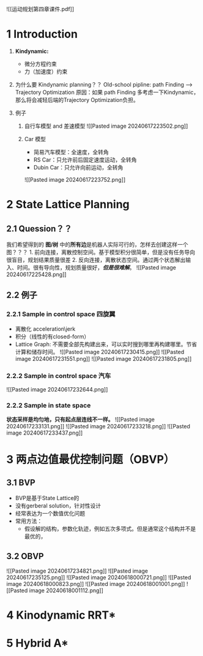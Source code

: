 ![[运动规划第四章课件.pdf]]
# 1 Introduction
1. **Kindynamic:**
	*  微分方程约束
	*  力（加速度）约束

2. 为什么要 Kindynamic planning？？
	Old-school pipline: path Finding --> Trajectory Optimization
	原因：如果 path Finding 多考虑一下Kindynamic，那么将会减轻后端的Trajectory Optimization负担。
3. 例子 
	1. 自行车模型  and 差速模型
		![[Pasted image 20240617223502.png]]
	2. Car 模型
		* 简易汽车模型：全速度，全转角
		* RS Car：只允许前后固定速度运动，全转角
		* Dubin Car：只允许向前运动，全转角

		![[Pasted image 20240617223752.png]]
# 2 State Lattice Planning
## 2.1 Quession？？
我们希望得到的 **图/树** 中的**所有边**是机器人实际可行的，怎样去创建这样一个图？？？
		1. 前向连接，离散控制空间。基于模型积分很简单，但是没有任务导向很盲目，规划结果质量很差
		2. 反向连接，离散状态空间。通过两个状态解出输入、时间。很有导向性，规划质量很好，***但是很难解***。
	![[Pasted image 20240617225428.png]]

## 2.2 例子

### 2.2.1 Sample in control space 四旋翼
* 离散化 acceleration\jerk
* 积分（线性的有closed-form）
* Lattice Graph: 不需要全部先构建出来，可以实时搜到哪里再构建哪里。节省计算和储存时间。
![[Pasted image 20240617230415.png]]
![[Pasted image 20240617231551.png]]
![[Pasted image 20240617231805.png]]
### 2.2.2 Sample in control space 汽车
![[Pasted image 20240617232644.png]]
### 2.2.2 Sample in state space 
**状态采样是均匀地，只有起点层连线不一样。**
![[Pasted image 20240617233131.png]]
![[Pasted image 20240617233218.png]]
![[Pasted image 20240617233437.png]]

# 3 两点边值最优控制问题（OBVP）
## 3.1 BVP
* BVP是基于State Lattice的
* 没有gerberal solution，针对性设计
* 经常表达为一个数值优化问题
* 常用方法：
	* 假设解的结构，参数化轨迹，例如五次多项式。但是通常这个结构并不是最优的，
## 3.2 OBVP
![[Pasted image 20240617234821.png]]
![[Pasted image 20240617235125.png]]
![[Pasted image 20240618000721.png]]
![[Pasted image 20240618000823.png]]
![[Pasted image 20240618001001.png]]
![[Pasted image 20240618001112.png]]
# 4 Kinodynamic RRT*
# 5 Hybrid A*